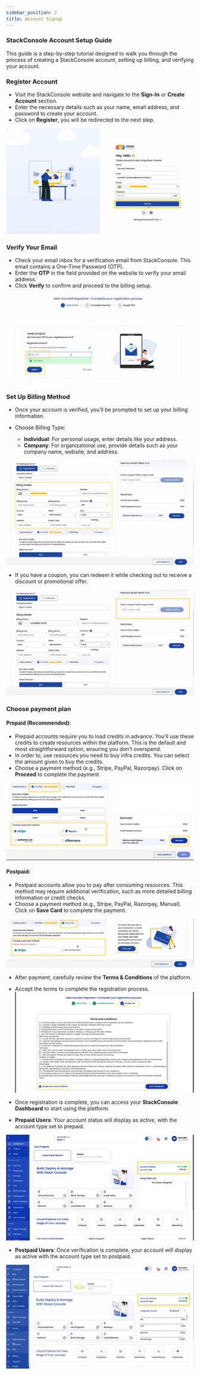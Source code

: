 ```yaml
---
sidebar_position: 2
title: Account Signup
---
```


### **StackConsole Account Setup Guide**

This guide is a step-by-step tutorial designed to walk you through the process of creating a StackConsole account, setting up billing, and verifying your account.

### Register Account
- Visit the StackConsole website and navigate to the **Sign-In** or **Create Account** section.
- Enter the necessary details such as your name, email address, and password to create your account.
- Click on **Register**, you will be redirected to the next step.

![alt text](images/stackconsole-account-setup-register.png) 

### Verify Your Email

- Check your email inbox for a verification email from StackConsole. This email contains a One-Time Password (OTP).
- Enter the **OTP** in the field provided on the website to verify your email address.
- Click **Verify** to confirm and proceed to the billing setup.

![alt text](images/stackconsole-account-setup-verify.png) 

### Set Up Billing Method

- Once your account is verified, you’ll be prompted to set up your billing information.
- Choose Billing Type:

    - **Individual**: For personal usage, enter details like your address.
    - **Company**: For organizational use, provide details such as your company name, website, and address.

![alt text](images/stackconsole-account-setup-billing-details.png)

- If you have a coupon, you can redeem it while checking out to receive a discount or promotional offer.

![alt text](images/stackconsole-account-setup-billing-org-coupon.png)

### Choose payment plan

#### Prepaid (Recommended):

- Prepaid accounts require you to load credits in advance. You’ll use these credits to create resources within the platform. This is the default and most straightforward option, ensuring you don’t overspend.
- In order to, use resources you need to buy infra credits. You can select the amount given to buy the credits.
- Choose a payment method (e.g., Stripe, PayPal, Razorpay). Click on **Proceed** to complete the payment.

![alt text](images/stackconsole-account-setup-billing-prepaid.png)

#### Postpaid:

- Postpaid accounts allow you to pay after consuming resources. This method may require additional verification, such as more detailed billing information or credit checks.
- Choose a payment method (e.g., Stripe, PayPal, Razorpay, Manual). Click on **Save Card** to complete the payment.

![alt text](images/stackconsole-account-setup-billing-postpaid.png)

- After payment, carefully review the **Terms & Conditions** of the platform.
- Accept the terms to complete the registration process.
![alt text](images/stackconsole-account-setup-billing-prepaid-tnc.png)

- Once registration is complete, you can access your **StackConsole Dashboard** to start using the platform.

- **Prepaid Users**: Your account status will display as active, with the account type set to prepaid.

![alt text](images/stackconsole-account-setup-billing-prepaid-dashboard.png)

- **Postpaid Users**: Once verification is complete, your account will display as active with the account type set to postpaid.

![alt text](images/stackconsole-account-setup-billing-postpaid-dashboard.png)